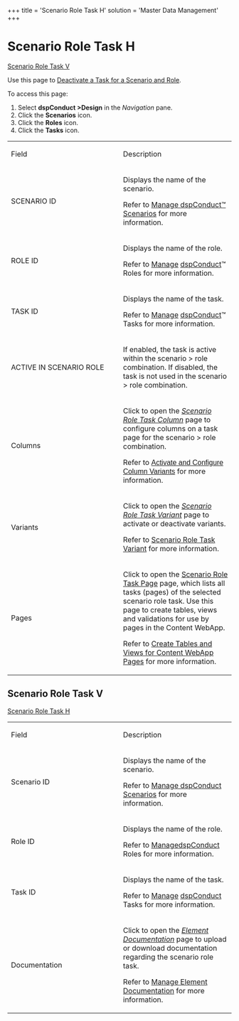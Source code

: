 +++
title = 'Scenario Role Task H'
solution = 'Master Data Management'
+++

# Scenario Role Task H

[Scenario Role Task V](Scenario_Role_Task_H.htm#ScenarioRoleTask)

<div class="use">

Use this page to [Deactivate a Task for a Scenario and
Role](../Use_Cases/Deactivate_a_Task_for_a_Scenario_Role_Combo.htm).

</div>

To access this page:

1.  Select <span style="font-weight: bold;">dspConduct
    \></span>**Design** in the *Navigation* pane.
2.  Click the **Scenarios** icon.
3.  Click the **Roles** icon.
4.  Click the **Tasks** icon.

<table>
<colgroup>
<col style="width: 50%" />
<col style="width: 50%" />
</colgroup>
<tbody>
<tr class="odd">
<td><p>Field</p></td>
<td><p>Description</p></td>
</tr>
<tr class="even">
<td><p>SCENARIO ID</p></td>
<td><p>Displays the name of the scenario.</p>
<p>Refer to <a href="../Use_Cases/Manage_Scenarios.htm">Manage dspConduct™ Scenarios</a> for more information.</p></td>
</tr>
<tr class="odd">
<td><p>ROLE ID</p></td>
<td><p>Displays the name of the role.</p>
<p>Refer to <a href="../Use_Cases/Manage_Roles.htm">Manage</a> <a href="../Use_Cases/Manage_Scenarios.htm">dspConduct</a>™ Roles for more information.</p></td>
</tr>
<tr class="even">
<td><p>TASK ID</p></td>
<td><p>Displays the name of the task.</p>
<p>Refer to <a href="../Use_Cases/Manage_Tasks.htm">Manage</a> <a href="../Use_Cases/Manage_Scenarios.htm">dspConduct</a>™ Tasks for more information.</p></td>
</tr>
<tr class="odd">
<td><p>ACTIVE IN SCENARIO ROLE</p></td>
<td><p>If enabled, the task is active within the scenario &gt; role combination. If disabled, the task is not used in the scenario &gt; role combination.</p></td>
</tr>
<tr class="even">
<td><p>Columns</p></td>
<td><p>Click to open the <em><a href="Scenario_Role_Task_Column_H.htm">Scenario Role Task Column</a></em> page to configure columns on a task page for the scenario &gt; role combination.</p>
<p>Refer to <span style="font-size: 12.0pt;font-family: Arial, sans-serif;"><a href="../Use_Cases/Activate_Configure_Column_Variants.htm">Activate and Configure Column Variants</a></span> for more information.</p></td>
</tr>
<tr class="odd">
<td><p>Variants</p></td>
<td><p>Click to open the <em><a href="Scenario_Role_Task_Variant.htm">Scenario Role Task Variant</a></em> page to activate or deactivate variants.</p>
<p>Refer to <a href="Scenario_Role_Task_Variant.htm">Scenario Role Task Variant</a> for more information.</p></td>
</tr>
<tr class="even">
<td><p>Pages</p></td>
<td><p>Click to open the <a href="Scenario_Role_Task_Page.htm">Scenario Role Task Page</a> page, which lists all tasks (pages) of the selected scenario role task. Use this page to create tables, views and validations for use by pages in the Content WebApp.</p>
<p>Refer to <a href="../Use_Cases/Create_Tables_and_Views_for_Content_WebApp_Pages_Overview.htm">Create Tables and Views for Content WebApp Pages</a> for more information.</p></td>
</tr>
</tbody>
</table>

## <span id="ScenarioRoleTask"></span>Scenario Role Task V

[Scenario Role Task H](Scenario_Role_Task_H.htm)

<table>
<colgroup>
<col style="width: 50%" />
<col style="width: 50%" />
</colgroup>
<tbody>
<tr class="odd">
<td><p>Field</p></td>
<td><p>Description</p></td>
</tr>
<tr class="even">
<td><p>Scenario ID</p></td>
<td><p>Displays the name of the scenario.</p>
<p>Refer to <a href="../Use_Cases/Manage_Scenarios.htm">Manage dspConduct Scenarios</a> for more information.</p></td>
</tr>
<tr class="odd">
<td><p>Role ID</p></td>
<td><p>Displays the name of the role.</p>
<p>Refer to <a href="../Use_Cases/Manage_Roles.htm">Manage</a><a href="../Use_Cases/Manage_Scenarios.htm">dspConduct</a> Roles for more information.</p></td>
</tr>
<tr class="even">
<td><p>Task ID</p></td>
<td><p>Displays the name of the task.</p>
<p>Refer to <a href="../Use_Cases/Manage_Tasks.htm">Manage</a> <a href="../Use_Cases/Manage_Scenarios.htm">dspConduct</a> Tasks for more information.</p></td>
</tr>
<tr class="odd">
<td><p>Documentation</p></td>
<td><p>Click to open the <em><a href="Element_Documentation.htm">Element Documentation</a></em> page to upload or download documentation regarding the scenario role task.</p>
<p>Refer to <a href="../Use_Cases/Manage_Element_Documentation.htm">Manage Element Documentation</a> for more information.</p></td>
</tr>
</tbody>
</table>
